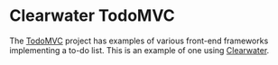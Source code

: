 # Clearwater TodoMVC

The [TodoMVC](http://todomvc.com) project has examples of various front-end frameworks implementing a to-do list. This is an example of one using [Clearwater](https://github.com/clearwater-rb/clearwater).

